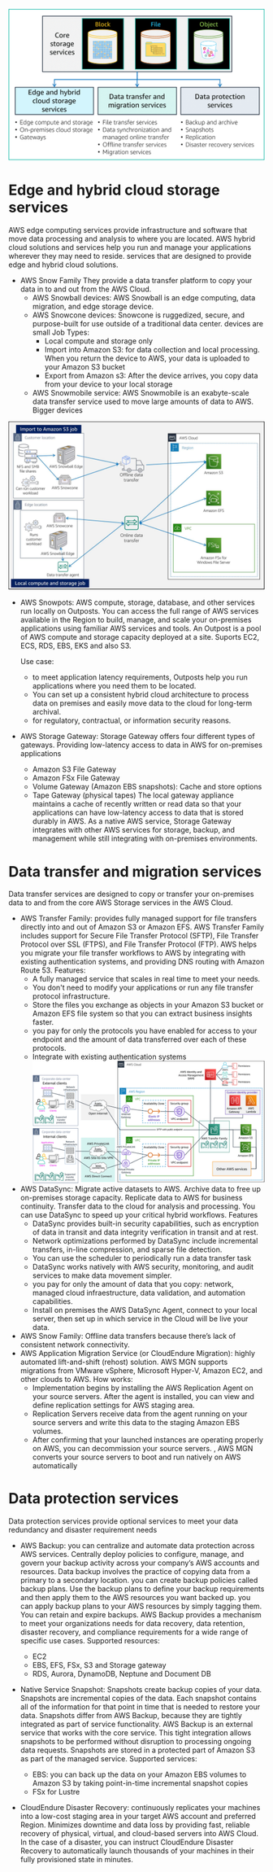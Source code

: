 
![storage_portfolio](/img/storage_portfolio.png)

# Edge and hybrid cloud storage services
AWS edge computing services provide infrastructure and software that move data processing and analysis to where you are located. AWS hybrid cloud solutions and services help you run and manage your applications wherever they may need to reside. 
services that are designed to provide edge and hybrid cloud solutions. 

- AWS Snow Family
They provide a data transfer platform to copy your data in to and out from the AWS Cloud.
    - AWS Snowball devices: AWS Snowball is an edge computing, data migration, and edge storage device. 
    - AWS Snowcone devices:  Snowcone is ruggedized, secure, and purpose-built for use outside of a traditional data center. devices are small
        Job Types:
        - Local compute and storage only
        - Import into Amazon S3: for data collection and local processing. When you return the device to AWS, your data is uploaded to your Amazon S3 bucket
        - Export from Amazon s3: After the device arrives, you copy data from your device to your local storage
    - AWS Snowmobile service: AWS Snowmobile is an exabyte-scale data transfer service used to move large amounts of data to AWS. Bigger devices

![snowball_and_snowcone](/img/snowball_and_snowcone.jpg)

- AWS Snowpots:
AWS compute, storage, database, and other services run locally on Outposts. You can access the full range of AWS services available in the Region to build, manage, and scale your on-premises applications using familiar AWS services and tools. An Outpost is a pool of AWS compute and storage capacity deployed at a site.
Suports EC2, ECS, RDS, EBS, EKS and also S3.

    Use case:
    - to meet application latency requirements, Outposts help you run applications where you need them to be located.
    - You can set up a consistent hybrid cloud architecture to process data on premises and easily move data to the cloud for long-term archival.
    - for regulatory, contractual, or information security reasons. 

- AWS Storage Gateway:
Storage Gateway offers four different types of gateways. Providing low-latency access to data in AWS for on-premises applications
    - Amazon S3 File Gateway
    - Amazon FSx File Gateway
    - Volume Gateway (Amazon EBS snapshots): Cache and store options
    - Tape Gateway (physical tapes)
The local gateway appliance maintains a cache of recently written or read data so that your applications can have low-latency access to data that is stored durably in AWS.  As a native AWS service, Storage Gateway integrates with other AWS services for storage, backup, and management while still integrating with on-premises environments. 

# Data transfer and migration services
Data transfer services are designed to copy or transfer your on-premises data to and from the core AWS Storage services in the AWS Cloud. 

- AWS Transfer Family: provides fully managed support for file transfers directly into and out of Amazon S3 or Amazon EFS. AWS Transfer Family includes support for Secure File Transfer Protocol (SFTP), File Transfer Protocol over SSL (FTPS), and File Transfer Protocol (FTP). AWS helps you migrate your file transfer workflows to AWS by integrating with existing authentication systems, and providing DNS routing with Amazon Route 53. Features:
    - A fully managed service that scales in real time to meet your needs.
    - You don't need to modify your applications or run any file transfer protocol infrastructure.
    - Store the files you exchange as objects in your Amazon S3 bucket or Amazon EFS file system so that you can extract business insights faster.
    - you pay for only the protocols you have enabled for access to your endpoint and the amount of data transferred over each of these protocols.
    - Integrate with existing authentication systems
    ![dataTransfer_infraestructure](/img/dataTransfer_infraestructure.png)
- AWS DataSync: Migrate active datasets to AWS. Archive data to free up on-premises storage capacity. Replicate data to AWS for business continuity. Transfer data to the cloud for analysis and processing. You can use DataSync to speed up your critical hybrid workflows. Features
    - DataSync provides built-in security capabilities, such as encryption of data in transit and data integrity verification in transit and at rest. 
    - Network optimizations performed by DataSync include incremental transfers, in-line compression, and sparse file detection. 
    - You can use the scheduler to periodically run a data transfer task 
    - DataSync works natively with AWS security, monitoring, and audit services to make data movement simpler. 
    - you pay for only the amount of data that you copy: network, managed cloud infraestructure, data validation, and automation capabilities.
    - Install on premises the AWS DataSync Agent, connect to your local server, then set up in which service in the Cloud will be live your data.
- AWS Snow Family: Offline data transfers because there’s lack of consistent network connectivity.
- AWS Application Migration Service (or CloudEndure Migration): highly automated lift-and-shift (rehost) solution. AWS MGN supports migrations from VMware vSphere, Microsoft Hyper-V, Amazon EC2, and other clouds to AWS. How works:
    - Implementation begins by installing the AWS Replication Agent on your source servers. After the agent is installed, you can view and define replication settings for AWS staging area.
    - Replication Servers receive data from the agent running on your source servers and write this data to the staging Amazon EBS volumes. 
    - After confirming that your launched instances are operating properly on AWS, you can decommission your source servers. , AWS MGN converts your source servers to boot and run natively on AWS automatically

# Data protection services
Data protection services provide optional services to meet your data redundancy and disaster requirement needs

- AWS Backup: you can centralize and automate data protection across AWS services. Centrally deploy policies to configure, manage, and govern your backup activity across your company’s AWS accounts and resources. Data backup involves the practice of copying data from a primary to a secondary location. you can create backup policies called backup plans. Use the backup plans to define your backup requirements and then apply them to the AWS resources you want backed up. you can apply backup plans to your AWS resources by simply tagging them. You can retain and expire backups. AWS Backup provides a mechanism to meet your organizations needs for data recovery, data retention, disaster recovery, and compliance requirements for a wide range of specific use cases. Supported resources:
    - EC2
    - EBS, EFS, FSx, S3 and Storage gateway
    - RDS, Aurora, DynamoDB, Neptune and Document DB

- Native Service Snapshot: Snapshots create backup copies of your data. Snapshots are incremental copies of the data. Each snapshot contains all of the information for that point in time that is needed to restore your data. Snapshots differ from AWS Backup, because they are tightly integrated as part of service functionality. AWS Backup is an external service that works with the core service. This tight integration allows snapshots to be performed without disruption to processing ongoing data requests. Snapshots are stored in a protected part of Amazon S3 as part of the managed service.  Supported services:
    - EBS: you can back up the data on your Amazon EBS volumes to Amazon S3 by taking point-in-time incremental snapshot copies
    - FSx for Lustre

- CloudEndure Disaster Recovery: continuously replicates your machines into a low-cost staging area in your target AWS account and preferred Region. Minimizes downtime and data loss by providing fast, reliable recovery of physical, virtual, and cloud-based servers into AWS Cloud. In the case of a disaster, you can instruct CloudEndure Disaster Recovery to automatically launch thousands of your machines in their fully provisioned state in minutes.



